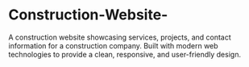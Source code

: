 # Construction-Website-
A construction website showcasing services, projects, and contact information for a construction company. Built with modern web technologies to provide a clean, responsive, and user-friendly design.
